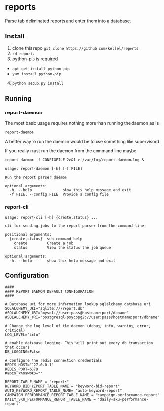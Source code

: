 # reports

Parse tab deliminated reports and enter them into a database.

## Install

1. clone this repo `git clone https://github.com/kellel/reports`
2. `cd reports`
3. python-pip is required
  * `apt-get install python-pip`
  * `yum install python-pip`
4. `python setup.py install`

## Running 

### report-daemon

The most basic usage requires nothing more than running the daemon as is

`report-daemon`

A better way to run the daemon would be to use something like supervisord

If you really must run the daemon from the command line maybe 

`report-daemon -f CONFIGFILE 2>&1 > /var/log/report-daemon.log &`

````
usage: report-daemon [-h] [-f FILE]

Run the report parser daemon

optional arguments:
  -h, --help              show this help message and exit
  -f FILE, --config FILE  Provide a config file
````

### report-cli
````
usage: report-cli [-h] {create,status} ...

cli for sending jobs to the report parser from the command line

positional arguments:
  {create,status}  sub-command help
    create         Create a job
    status         View the status the job queue

optional arguments:
  -h, --help       show this help message and exit
````

## Configuration
````
####                                                                              
#### REPORT DAEMON DEFAULT CONFIGURATION
####
 
# Database uri for more information lookup sqlalchemy database uri
SQLALCHEMY_URI="sqlite:///report.db"
#SQLALCHEMY_URI="mysql://user:pass@hostname:port/dbname"
#SQLALCHEMY_URI="postgresql+psycopg2://user:pass@hostname:port/dbname"

# Change the log level of the daemon (debug, info, warning, error, critical)
LOG_LEVEL="info"
 
# enable database logging. This will print out every db transaction that occurs
DB_LOGGING=False
 
# Configure the redis connection credentials
REDIS_HOST="127.0.0.1"
REDIS_PORT=6379
REDIS_PASSWORD=""
 
REPORT_TABLE_NAME = "reports"
KEYWORD_BID_REPORT_TABLE_NAME = "keyword-bid-report"
AUTO_KEYWORD_REPORT_TABLE_NAME= "auto-keyword-report"
CAMPAIGN_PERFORMANCE_REPORT_TABLE_NAME = "campaign-performance-report"
DAILY_SKU_PERFORMANCE_REPORT_TABLE_NAME = "daily-sku-performance-report"
````

